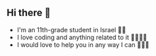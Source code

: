 ## Hi there 👋

- I'm an 11th-grade student in Israel 💙🤍
- I love coding and anything related to it 👨🏻‍💻🤖
- I would love to help you in any way I can 🤗💪🏻
<!--
**lior284/lior284** is a ✨ _special_ ✨ repository because its `README.md` (this file) appears on your GitHub profile.

Here are some ideas to get you started:

- 🔭 I’m currently working on ...
- 🌱 I’m currently learning ...
- 👯 I’m looking to collaborate on ...
- 🤔 I’m looking for help with ...
- 💬 Ask me about ...
- 📫 How to reach me: ...
- 😄 Pronouns: ...
- ⚡ Fun fact: ...
-->
